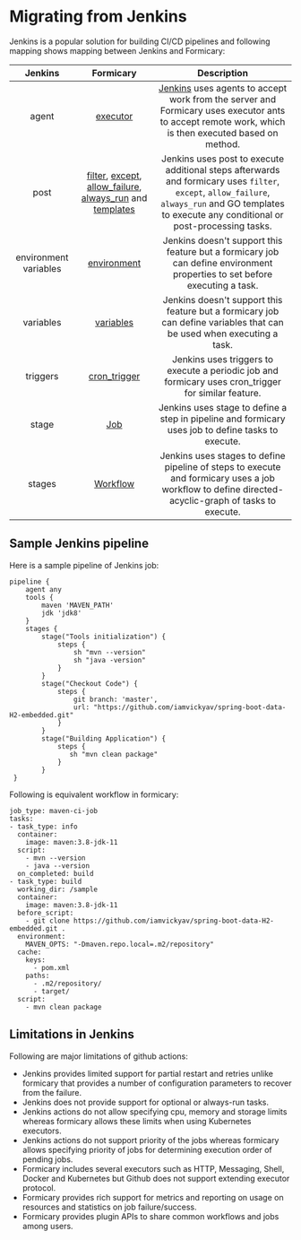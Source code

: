 # Migrating from Jenkins

Jenkins is a popular solution for building CI/CD pipelines and following mapping shows mapping between Jenkins and Formicary:

|     Jenkins  |   Formicary   | Description
| :----------: | :-----------: | :------------------: |
| agent | [executor](executors.md) | [Jenkins](https://www.jenkins.io/doc/book/pipeline/syntax) uses agents to accept work from the server and Formicary uses executor ants to accept remote work, which is then executed based on method.
| post | [filter](definition_options.md#filter), [except](definition_options.md#except), [allow_failure](definition_options.md#allow_failure), [always_run](definition_options.md#always_run) and [templates](definition_options.md#templates) | Jenkins uses post to execute additional steps afterwards and formicary uses `filter`, `except`, `allow_failure`, `always_run` and GO templates to execute any conditional or post-processing tasks.
| environment variables | [environment](definition_options.md#environment) | Jenkins doesn't support this feature but a formicary job can define environment properties to set before executing a task.
| variables | [variables](definition_options.md#variables) | Jenkins doesn't support this feature but a formicary job can define variables that can be used when executing a task.
| triggers | [cron_trigger](definition_options.md#cron_trigger) | Jenkins uses triggers to execute a periodic job and formicary uses cron_trigger for similar feature.
| stage | [Job](definition_options.md#Job) | Jenkins uses stage to define a step in pipeline and formicary uses job to define tasks to execute.
| stages | [Workflow](definition_options.md#Workflow) | Jenkins uses stages to define pipeline of steps to execute and formicary uses a job workflow to define directed-acyclic-graph of tasks to execute.

## Sample Jenkins pipeline
Here is a sample pipeline of Jenkins job:
```
pipeline {
    agent any
    tools {
        maven 'MAVEN_PATH'
        jdk 'jdk8'
    }
    stages {
        stage("Tools initialization") {
            steps {
                sh "mvn --version"
                sh "java -version"
            }
        }
        stage("Checkout Code") {
            steps {
                git branch: 'master',
                url: "https://github.com/iamvickyav/spring-boot-data-H2-embedded.git"
            }
        }
        stage("Building Application") {
            steps {
               sh "mvn clean package"
            }
        }
 }
```

Following is equivalent workflow in formicary:
```
job_type: maven-ci-job
tasks:
- task_type: info
  container:
    image: maven:3.8-jdk-11
  script:
    - mvn --version
    - java --version
  on_completed: build
- task_type: build
  working_dir: /sample
  container:
    image: maven:3.8-jdk-11
  before_script:
    - git clone https://github.com/iamvickyav/spring-boot-data-H2-embedded.git .
  environment:
    MAVEN_OPTS: "-Dmaven.repo.local=.m2/repository"
  cache:
    keys:
      - pom.xml
    paths:
      - .m2/repository/
      - target/
  script:
    - mvn clean package
```

## Limitations in Jenkins
Following are major limitations of github actions:
 - Jenkins provides limited support for partial restart and retries unlike formicary that provides a number of configuration parameters to recover from the failure.
 - Jenkins does not provide support for optional or always-run tasks.
 - Jenkins actions do not allow specifying cpu, memory and storage limits whereas formicary allows these limits when using Kubernetes executors. 
 - Jenkins actions do not support priority of the jobs whereas formicary allows specifying priority of jobs for determining execution order of pending jobs.
 - Formicary includes several executors such as HTTP, Messaging, Shell, Docker and Kubernetes but Github does not support extending executor protocol.
 - Formicary provides rich support for metrics and reporting on usage on resources and statistics on job failure/success.
 - Formicary provides plugin APIs to share common workflows and jobs among users.
